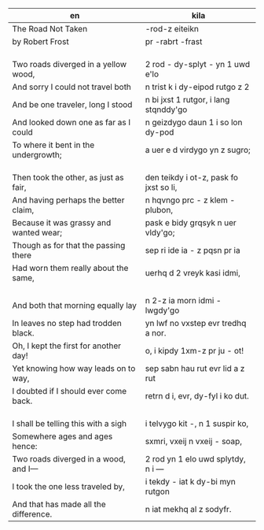 
en | kila
--- | ---
The Road Not Taken | -rod-z eiteikn
by Robert Frost | pr -rabrt -frast
<br>Two roads diverged in a yellow wood, | <br>2 rod - dy-splyt - yn 1 uwd e'lo 
And sorry I could not travel both | n trist k i dy-eipod rutgo z 2
And be one traveler, long I stood | n bi jxst 1 rutgor, i lang stqnddy'go 
And looked down one as far as I could | n geizdygo daun 1 i so lon dy-pod
To where it bent in the undergrowth; | a uer e d virdygo yn z sugro;
<br>Then took the other, as just as fair, | <br>den teikdy i ot-z, pask fo jxst so li,
And having perhaps the better claim, | n hqvngo prc - z klem - plubon,
Because it was grassy and wanted wear; | pask e bidy grqsyk n uer vldy'go;
Though as for that the passing there | sep ri ide ia - z pqsn pr ia
Had worn them really about the same, | uerhq d 2 vreyk kasi idmi,
<br>And both that morning equally lay | <br>n 2-z ia morn idmi - lwgdy'go
In leaves no step had trodden black. | yn lwf no vxstep evr tredhq a nor.
Oh, I kept the first for another day! | o, i kipdy 1xm-z pr ju - ot!
Yet knowing how way leads on to way, | sep sabn hau rut evr lid a z rut
I doubted if I should ever come back. | retrn d i, evr, dy-fyl i ko dut.
<br>I shall be telling this with a sigh | <br>i telvygo kit -, n 1 suspir ko,
Somewhere ages and ages hence: | sxmri, vxeij n vxeij - soap,
Two roads diverged in a wood, and I&mdash; | 2 rod yn 1 elo uwd splytdy, n i &mdash;
I took the one less traveled by, | i tekdy - iat k dy-bi myn rutgon
And that has made all the difference. | n iat mekhq al z sodyfr.
